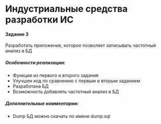# Индустриальные средства разработки ИС
#### Задание 3
Разработать приложение, которое позволяет записывать частотный анализ в БД
 
##### Особенности реализации:

  - Функции из первого и второго задания
  - Улучшен код по сравнению с первым и вторым заданием
  - Разработана БД
  - Возможность добавлять частотный анализ в БД

##### Дополнительные комментарии:
  - Dump БД можно скачать по имени dump.sql 
